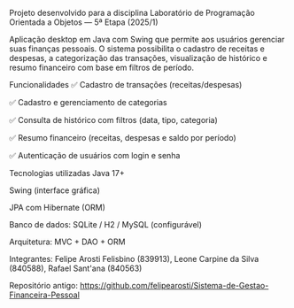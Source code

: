 Projeto desenvolvido para a disciplina Laboratório de Programação Orientada a Objetos — 5ª Etapa (2025/1)

Aplicação desktop em Java com Swing que permite aos usuários gerenciar suas finanças pessoais. O sistema possibilita o cadastro de receitas e despesas, a categorização das transações, 
visualização de histórico e resumo financeiro com base em filtros de período.

 Funcionalidades
✅ Cadastro de transações (receitas/despesas)

✅ Cadastro e gerenciamento de categorias

✅ Consulta de histórico com filtros (data, tipo, categoria)

✅ Resumo financeiro (receitas, despesas e saldo por período)

✅ Autenticação de usuários com login e senha

Tecnologias utilizadas
Java 17+

Swing (interface gráfica)

JPA com Hibernate (ORM)

Banco de dados: SQLite / H2 / MySQL (configurável)

Arquitetura: MVC + DAO + ORM

Integrantes: Felipe Arosti Felisbino (839913), Leone Carpine da Silva (840588), Rafael Sant'ana (840563)

Repositório antigo: https://github.com/felipearosti/Sistema-de-Gestao-Financeira-Pessoal 

